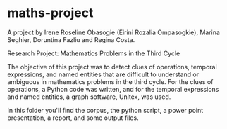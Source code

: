 # maths-project

A project by Irene Roseline Obasogie (Eirini Rozalia Ompasogkie), Marina Seghier, Doruntina Fazliu and Regina Costa.

Research Project: Mathematics Problems in the Third Cycle

The objective of this project was to detect clues of operations, temporal expressions, and named entities that are difficult to understand or ambiguous in mathematics problems in the third cycle. For the clues of operations, a Python code was written, and for the temporal expressions and named entities, a graph software, Unitex, was used.

In this folder you'll find the corpus, the python script, a power point presentation, a report, and some output files. 
